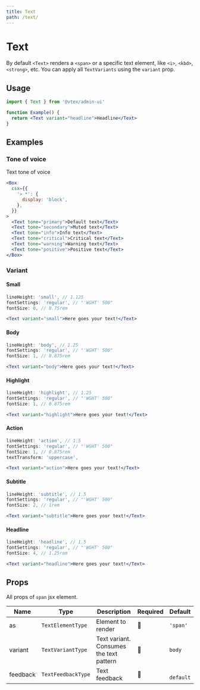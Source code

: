 ```yaml
---
title: Text
path: /text/
---
```


# Text

By default `<Text>` renders a `<span>` or a specific text element, like `<i>`, `<kbd>`, `<strong>`, etc. You can apply all `TextVariants` using the `variant` prop.

## Usage

```jsx isStatic
import { Text } from '@vtex/admin-ui'

function Example() {
  return <Text variant="headline">Headline</Text>
}
```

## Examples

### Tone of voice

Text tone of voice

```jsx live
<Box
  csx={{
    '> *': {
      display: 'block',
    },
  }}
>
  <Text tone="primary">Default text</Text>
  <Text tone="secondary">Muted text</Text>
  <Text tone="info">Info text</Text>
  <Text tone="critical">Critical text</Text>
  <Text tone="warning">Warning text</Text>
  <Text tone="positive">Positive text</Text>
</Box>
```

### Variant

#### Small

```jsx isStatic
lineHeight: 'small', // 1.125
fontSettings: 'regular', // "'WGHT' 500"
fontSize: 0, // 0.75rem
```

```jsx live
<Text variant="small">Here goes your text!</Text>
```

#### Body

```jsx isStatic
lineHeight: 'body', // 1.25
fontSettings: 'regular', // "'WGHT' 500"
fontSize: 1, // 0.875rem
```

```jsx live
<Text variant="body">Here goes your text!</Text>
```

#### Highlight

```jsx isStatic
lineHeight: 'highlight', // 1.25
fontSettings: 'regular', // "'WGHT' 500"
fontSize: 1, // 0.875rem
```

```jsx live
<Text variant="highlight">Here goes your text!</Text>
```

#### Action

```jsx isStatic
lineHeight: 'action', // 1.5
fontSettings: 'regular', // "'WGHT' 500"
fontSize: 1, // 0.875rem
textTransform: 'uppercase',
```

```jsx live
<Text variant="action">Here goes your text!</Text>
```

#### Subtitle

```jsx isStatic
lineHeight: 'subtitle', // 1.5
fontSettings: 'regular', // "'WGHT' 500"
fontSize: 2, // 1rem
```

```jsx live
<Text variant="subtitle">Here goes your text!</Text>
```

#### Headline

```jsx isStatic
lineHeight: 'headline', // 1.5
fontSettings: 'regular', // "'WGHT' 500"
fontSize: 4, // 1.25rem
```

```jsx live
<Text variant="headline">Here goes your text!</Text>
```

## Props

All props of `span` jsx element.

| Name     | Type               | Description                             | Required | Default    |
| -------- | ------------------ | --------------------------------------- | -------- | ---------- |
| as       | `TextElementType`  | Element to render                       | 🚫       | `'span'`   |
| variant  | `TextVariantType`  | Text variant. Consumes the text pattern | 🚫       | `body`     |
| feedback | `TextFeedbackType` | Text feedback                           | 🚫       | ` default` |
